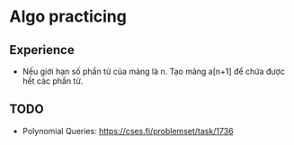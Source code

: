 # Algo practicing

## Experience

* Nếu giới hạn số phần tử của mảng là n. Tạo mảng a[n+1] để chứa được hết các phần tử.

## TODO 
* Polynomial Queries: https://cses.fi/problemset/task/1736